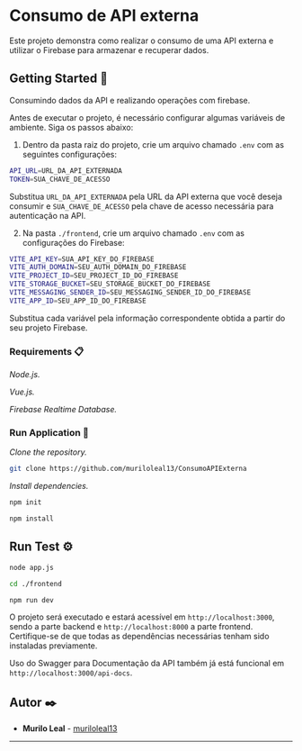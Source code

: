 # Consumo de API externa

Este projeto demonstra como realizar o consumo de uma API externa e utilizar o Firebase para armazenar e recuperar dados.

## Getting Started 🚀

Consumindo dados da API e realizando operações com firebase.

Antes de executar o projeto, é necessário configurar algumas variáveis de ambiente. Siga os passos abaixo:

1. Dentro da pasta raiz do projeto, crie um arquivo chamado `.env` com as seguintes configurações:

```sh
API_URL=URL_DA_API_EXTERNADA
TOKEN=SUA_CHAVE_DE_ACESSO
```

Substitua `URL_DA_API_EXTERNADA` pela URL da API externa que você deseja consumir e `SUA_CHAVE_DE_ACESSO` pela chave de acesso necessária para autenticação na API.

2. Na pasta `./frontend`, crie um arquivo chamado `.env` com as configurações do Firebase:

```sh
VITE_API_KEY=SUA_API_KEY_DO_FIREBASE
VITE_AUTH_DOMAIN=SEU_AUTH_DOMAIN_DO_FIREBASE
VITE_PROJECT_ID=SEU_PROJECT_ID_DO_FIREBASE
VITE_STORAGE_BUCKET=SEU_STORAGE_BUCKET_DO_FIREBASE
VITE_MESSAGING_SENDER_ID=SEU_MESSAGING_SENDER_ID_DO_FIREBASE
VITE_APP_ID=SEU_APP_ID_DO_FIREBASE
```

Substitua cada variável pela informação correspondente obtida a partir do seu projeto Firebase.

### Requirements 📋

_Node.js._

_Vue.js._

_Firebase Realtime Database._

### Run Application 🔧

_Clone the repository._

```sh
git clone https://github.com/muriloleal13/ConsumoAPIExterna
```

_Install dependencies._

```sh
npm init

npm install
```

## Run Test ⚙️

```sh
node app.js

cd ./frontend

npm run dev
```

O projeto será executado e estará acessível em `http://localhost:3000`, sendo a parte backend e `http://localhost:8000` a parte frontend. Certifique-se de que todas as dependências necessárias tenham sido instaladas previamente.

Uso do Swagger para Documentação da API também já está funcional em `http://localhost:3000/api-docs`.

## Autor ✒️

- **Murilo Leal** - [muriloleal13](https://github.com/muriloleal13)

---
